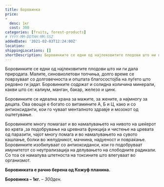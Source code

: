 ```yaml
---
title: Боровинка
price: 
-
  desc: 1кг
  cost: 300
categories: [fruits, forest-products]
# YYYY-MM-DDTHH:MM:SSZ
addedDate: '2021-02-03T12:24:00Z'
location:
shippingLocations: []
shortDescription: Боровинките се едни од најлековитите плодови што ни ги дала природата.
---
```


Боровинките се едни од најлековитите плодови што ни ги дала природата. Малите, синовиолетови топчиња, долго време се поврзуваат со долговечноста и општата благосостојба на луѓето што редовно ги јадат. Боровинките содржат и солидна количина минерали, какви што се: калиум, манган, бакар, железо и цинк.

Боровинките се идеална храна за мажите, за жените, а најмногу за децата. Ова овошје е богато со витамините А, Б и Ц, како и со антиоксиданти, кои го чуваат менталното здравје и мозокот од оштетување.

Боровинките многу помагаат и во намалувањето на нивото на шеќерот во крвта ,за подобрување на цревната функција и чистење на цревата од паразити, чајот многу помага и во намалувањето на сувото кашлање, болки во желудникот, мачнина, надуеност и повраќање. Боровинките изобилуваат со антиоксиданси, кои го подобруваат имунитетот со неутрализација на делувањето на слободните радикали. Со тоа се намалува штетноста на токсините што влегуваат во организмот. 

**Боровинката е рачно берена од Кожуф планина.**

**Боровинка – 1кг.** – *300ден.*